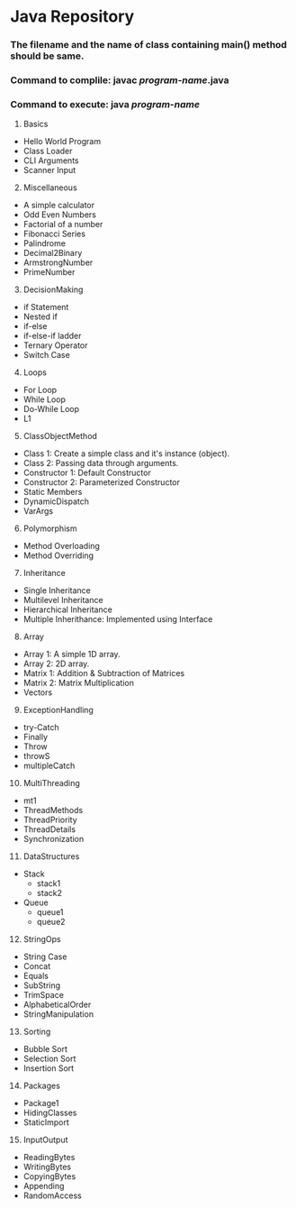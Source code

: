 # Java Repository

### The filename and the name of class containing main() method should be same.

### Command to complile: javac _program-name_.java

### Command to execute: java _program-name_

1.  Basics

- Hello World Program
- Class Loader
- CLI Arguments
- Scanner Input

2.  Miscellaneous

- A simple calculator
- Odd Even Numbers
- Factorial of a number
- Fibonacci Series
- Palindrome
- Decimal2Binary
- ArmstrongNumber
- PrimeNumber

3.  DecisionMaking

- if Statement
- Nested if
- if-else
- if-else-if ladder
- Ternary Operator
- Switch Case

4.  Loops

- For Loop
- While Loop
- Do-While Loop
- L1

5.  ClassObjectMethod

- Class 1: Create a simple class and it's instance (object).
- Class 2: Passing data through arguments.
- Constructor 1: Default Constructor
- Constructor 2: Parameterized Constructor
- Static Members
- DynamicDispatch
- VarArgs

6.  Polymorphism

- Method Overloading
- Method Overriding

7.  Inheritance

- Single Inheritance
- Multilevel Inheritance
- Hierarchical Inheritance
- Multiple Inherithance: Implemented using Interface

8.  Array

- Array 1: A simple 1D array.
- Array 2: 2D array.
- Matrix 1: Addition & Subtraction of Matrices
- Matrix 2: Matrix Multiplication
- Vectors

9.  ExceptionHandling

- try-Catch
- Finally
- Throw
- throwS
- multipleCatch

10. MultiThreading

- mt1
- ThreadMethods
- ThreadPriority
- ThreadDetails
- Synchronization

11. DataStructures

- Stack
  - stack1
  - stack2
- Queue
  - queue1
  - queue2

12. StringOps

- String Case
- Concat
- Equals
- SubString
- TrimSpace
- AlphabeticalOrder
- StringManipulation

13. Sorting

- Bubble Sort
- Selection Sort
- Insertion Sort

14. Packages

- Package1
- HidingClasses
- StaticImport

15. InputOutput

- ReadingBytes
- WritingBytes
- CopyingBytes
- Appending
- RandomAccess